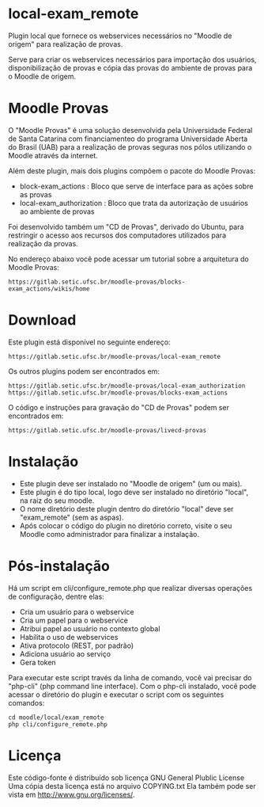 local-exam_remote
=================

Plugin local que fornece os webservices necessários no "Moodle de origem" para realização de provas.

Serve para criar os webservices necessários para importação
dos usuários, disponibilização de provas e cópia das provas
do ambiente de provas para o Moodle de origem.


Moodle Provas
=============

O "Moodle Provas" é uma solução desenvolvida pela
Universidade Federal de Santa Catarina
com financiamenteo do programa Universidade Aberta do Brasil (UAB)
para a realização de provas seguras nos pólos utilizando
o Moodle através da internet.

Além deste plugin, mais dois plugins compõem o pacote do Moodle Provas:

* block-exam_actions : Bloco que serve de interface para as ações sobre as provas
* local-exam_authorization : Bloco que trata da autorização de usuários ao ambiente de provas

Foi desenvolvido também um "CD de Provas", derivado do Ubuntu, para
restringir o acesso aos recursos dos computadores utilizados
para realização da provas.

No endereço abaixo você pode acessar um tutorial sobre a
arquitetura do Moodle Provas:

    https://gitlab.setic.ufsc.br/moodle-provas/blocks-exam_actions/wikis/home

Download
========

Este plugin está disponível no seguinte endereço:

    https://gitlab.setic.ufsc.br/moodle-provas/local-exam_remote

Os outros plugins podem ser encontrados em:

    https://gitlab.setic.ufsc.br/moodle-provas/local-exam_authorization
    https://gitlab.setic.ufsc.br/moodle-provas/blocks-exam_actions

O código e instruções para gravação do "CD de Provas" podem ser encontrados em:

    https://gitlab.setic.ufsc.br/moodle-provas/livecd-provas

Instalação
==========

* Este plugin deve ser instalado no "Moodle de origem" (um ou mais).
* Este plugin é do tipo local, logo deve ser instalado no diretório "local", na raiz do seu moodle.
* O nome diretório deste plugin dentro do diretório "local" deve ser "exam_remote" (sem as aspas).
* Após colocar o código do plugin no diretório correto, visite o seu Moodle como administrador para finalizar a instalação.

Pós-instalação
==============

Há um script em cli/configure_remote.php que realizar diversas operações de configuração, dentre elas:

* Cria um usuário para o webservice
* Cria um papel para o webservice
* Atribui papel ao usuário no contexto global
* Habilita o uso de webservices
* Ativa protocolo (REST, por padrão)
* Adiciona usuário ao serviço
* Gera token

Para executar este script través da linha de comando, você vai precisar do "php-cli" (php command line interface).
Com o php-cli instalado, você pode acessar o diretório do plugin e executar o script com os seguintes comandos:

    cd moodle/local/exam_remote
    php cli/configure_remote.php


Licença
=======

Este código-fonte é distribuído sob licença GNU General Plublic License
Uma cópia desta licença está no arquivo COPYING.txt
Ela também pode ser vista em <http://www.gnu.org/licenses/>.
